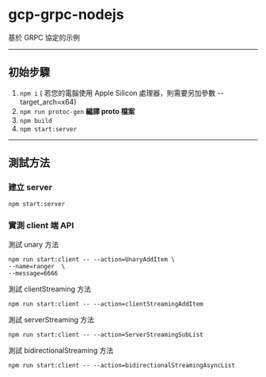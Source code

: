 # gcp-grpc-nodejs
 基於 GRPC 協定的示例

---
## 初始步驟
   1. `npm i`  ( 若您的電腦使用 Apple Silicon 處理器，則需要另加參數 --target_arch=x64)
   2. `npm run protoc-gen`  **編譯 proto 檔案**
   3. `npm build`
   4. `npm start:server`

---

## 測試方法   
### 建立 server
```
npm start:server
```

### 實測 client 端 API
測試 unary 方法
 ```  
npm run start:client -- --action=UnaryAddItem \
--name=ranger  \
--message=6666
```

測試 clientStreaming 方法
 ```  
npm run start:client -- --action=clientStreamingAddItem
```


測試 serverStreaming 方法
 ```  
npm run start:client -- --action=ServerStreamingSubList
```


測試 bidirectionalStreaming 方法
 ```  
npm run start:client -- --action=bidirectionalStreamingAsyncList
```
